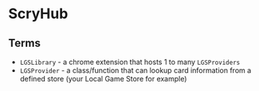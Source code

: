 # ScryHub




## Terms

* `LGSLibrary` - a chrome extension that hosts 1 to many `LGSProviders`
* `LGSProvider` - a class/function that can lookup card information from a defined store (your Local Game Store for example)